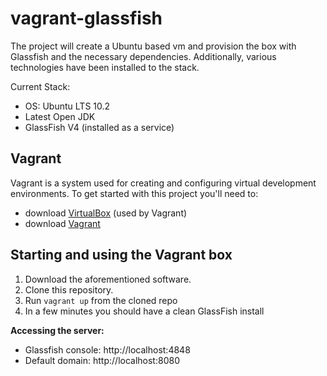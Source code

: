 vagrant-glassfish
=================
The project will create a Ubuntu based vm and provision the box with Glassfish and the necessary dependencies.  Additionally, various technologies have been installed to the stack.

Current Stack:

 * OS: Ubuntu LTS 10.2
 * Latest Open JDK
 * GlassFish V4 (installed as a service)

Vagrant
-------
Vagrant is a system used for creating and configuring virtual development environments.  To get started with this project you'll need to:

 * download [VirtualBox](https://www.virtualbox.org/wiki/Downloads) (used by Vagrant)
 * download [Vagrant](http://downloads.vagrantup.com/)

Starting and using the Vagrant box
----------------------------------
1. Download the aforementioned software.
2. Clone this repository.
3. Run ```vagrant up``` from the cloned repo
4. In a few minutes you should have a clean GlassFish install

**Accessing the server:**

 * Glassfish console: http://localhost:4848
 * Default domain: http://localhost:8080